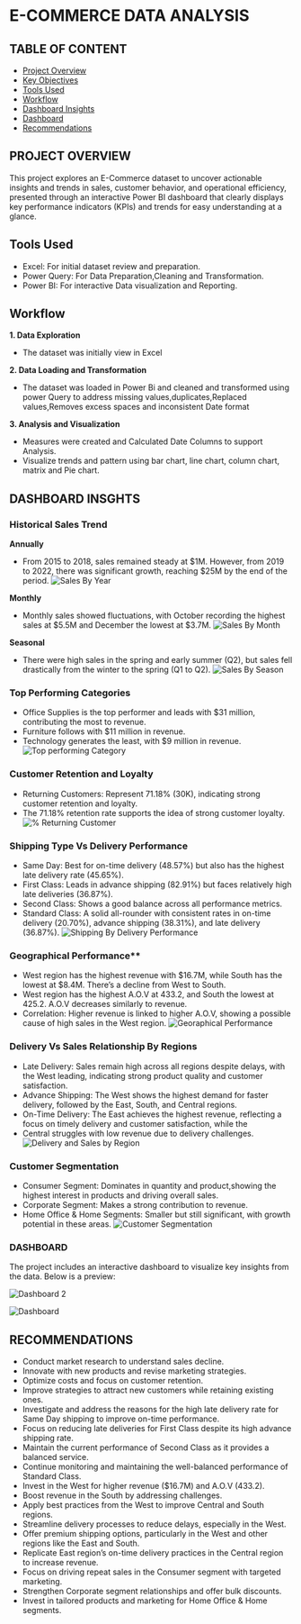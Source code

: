 # E-COMMERCE DATA ANALYSIS

## TABLE OF CONTENT
- [Project Overview](#Project-Overview)
- [Key Objectives](#Key-Objectives)
- [Tools Used](#Tools-Used)
- [Workflow](#Workflow)
- [Dashboard Insights](#Dashboard-Insights)
- [Dashboard](#Dashboard)
- [Recommendations](#Recommendation)

## PROJECT OVERVIEW
This project explores an E-Commerce dataset to uncover actionable insights and trends in sales, customer behavior, and operational efficiency, presented through an interactive Power BI dashboard that clearly displays key performance indicators (KPIs) and trends for easy understanding at a glance.

 ## Tools Used
 
 - Excel: For initial dataset review and preparation.
 - Power Query: For Data Preparation,Cleaning and Transformation.
 - Power BI: For interactive Data visualization and Reporting.

## Workflow
**1. Data Exploration**
- The dataset was initially view in Excel

**2. Data Loading and Transformation**
- The dataset was loaded in Power Bi and cleaned and transformed using power Query to address missing values,duplicates,Replaced values,Removes excess spaces and inconsistent Date format

**3. Analysis and Visualization**
- Measures were created and Calculated Date Columns to support Analysis.
- Visualize trends and pattern using bar chart, line chart, column chart, matrix and Pie chart.

## DASHBOARD INSGHTS
### Historical Sales Trend
  **Annually**
 - From 2015 to 2018, sales remained steady at $1M. However, from 2019 to 2022, there was significant growth, reaching $25M by the end of the period.
![Sales By Year](https://github.com/Eseroghene/E-COMMERCE-DATA-ANALYSIS/blob/main/Sales%20By%20Year.png)

 **Monthly**
 - Monthly sales showed fluctuations, with October recording the highest sales at $5.5M and December the lowest at $3.7M.
![Sales By Month](https://github.com/Eseroghene/E-COMMERCE-DATA-ANALYSIS/blob/main/Sales%20By%20Month.png)

**Seasonal**
 - There were high sales in the spring and early summer (Q2), but sales fell drastically from the winter to the spring (Q1 to Q2).
![Sales By Season](https://github.com/Eseroghene/E-COMMERCE-DATA-ANALYSIS/blob/main/Sales%20By%20Season.png)
 
### Top Performing Categories
	
  - Office Supplies is the top performer and leads with $31 million, contributing the most to revenue.
  - Furniture follows with $11 million in revenue.
  - Technology generates the least, with $9 million in revenue.
 ![Top performing Category](https://github.com/Eseroghene/E-COMMERCE-DATA-ANALYSIS/blob/main/Top%20Performing%20Category.png)

 ### Customer Retention and Loyalty

 - Returning Customers: Represent 71.18% (30K), indicating strong customer retention and loyalty.
 - The 71.18% retention rate supports the idea of strong customer loyalty.
![% Returning Customer](https://github.com/Eseroghene/E-COMMERCE-DATA-ANALYSIS/blob/main/%25%20Returning%20Customers.png)

 ### Shipping Type Vs Delivery Performance
 
 - Same Day: Best for on-time delivery (48.57%) but also has the highest late delivery rate (45.65%).
 - First Class: Leads in advance shipping (82.91%) but faces relatively high late deliveries (36.87%).
 - Second Class: Shows a good balance across all performance metrics.
 - Standard Class: A solid all-rounder with consistent rates in on-time delivery (20.70%), advance shipping 
   (38.31%), and late delivery (36.87%).
![Shipping By Delivery Performance](https://github.com/Eseroghene/E-COMMERCE-DATA-ANALYSIS/blob/main/Shipping%20By%20Delivery%20Performance.png)

### Geographical Performance**

- West region has the highest revenue with $16.7M, while South has the lowest at $8.4M. There’s a decline from West to South.
- West region has the highest A.O.V at 433.2, and South the lowest at 425.2. A.O.V decreases similarly to revenue.
- Correlation: Higher revenue is linked to higher A.O.V, showing a possible cause of high sales in the West region.
![Georaphical Performance](https://github.com/Eseroghene/E-COMMERCE-DATA-ANALYSIS/blob/main/Geographical%20Performance.png)

### Delivery Vs Sales Relationship By Regions
 
- Late Delivery: Sales remain high across all regions despite delays, with the West leading, indicating strong product quality and 
customer satisfaction.
- Advance Shipping: The West shows the highest demand for faster delivery, followed by the East, South, and Central regions.
- On-Time Delivery: The East achieves the highest revenue, reflecting a focus on timely delivery and customer satisfaction, while the 
- Central struggles with low revenue due to delivery challenges.
![Delivery and Sales by Region](https://github.com/Eseroghene/E-COMMERCE-DATA-ANALYSIS/blob/main/Delivery%20and%20Sales%20by%20Region.png)		

### Customer Segmentation

- Consumer Segment: Dominates in quantity and product,showing the highest interest in products and  driving overall sales.
- Corporate Segment: Makes a strong contribution to revenue.
- Home Office & Home Segments: Smaller but still significant, with growth potential in these areas.
![Customer Segmentation](https://github.com/Eseroghene/E-COMMERCE-DATA-ANALYSIS/blob/main/Customer%20Segmentation.png)

### DASHBOARD
The project includes an interactive dashboard to visualize key insights from the data. Below is a preview:

![Dashboard 2](https://github.com/Eseroghene/E-COMMERCE-DATA-ANALYSIS/blob/main/Dashboard%202.png)

![Dashboard](https://github.com/Eseroghene/E-COMMERCE-DATA-ANALYSIS/blob/main/Dashboard.png)

## RECOMMENDATIONS

- Conduct market research to understand sales decline.
- Innovate with new products and revise marketing strategies.
- Optimize costs and focus on customer retention.
- Improve strategies to attract new customers while retaining existing ones.
- Investigate and address the reasons for the high late delivery rate for Same Day shipping to improve on-time 
  performance.
- Focus on reducing late deliveries for First Class despite its high advance shipping rate.
- Maintain the current performance of Second Class as it provides a balanced service.
- Continue monitoring and maintaining the well-balanced performance of Standard Class.
- Invest in the West for higher revenue ($16.7M) and A.O.V (433.2).
- Boost revenue in the South by addressing challenges.
- Apply best practices from the West to improve Central and South regions.
- Streamline delivery processes to reduce delays, especially in the West.
- Offer premium shipping options, particularly in the West and other regions like the East and South.
- Replicate East region’s on-time delivery practices in the Central region to increase revenue.
- Focus on driving repeat sales in the Consumer segment with targeted marketing.
- Strengthen Corporate segment relationships and offer bulk discounts.
- Invest in tailored products and marketing for Home Office & Home segments.

